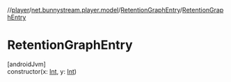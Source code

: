 //[player](../../../index.md)/[net.bunnystream.player.model](../index.md)/[RetentionGraphEntry](index.md)/[RetentionGraphEntry](-retention-graph-entry.md)

# RetentionGraphEntry

[androidJvm]\
constructor(x: [Int](https://kotlinlang.org/api/latest/jvm/stdlib/kotlin-stdlib/kotlin/-int/index.html), y: [Int](https://kotlinlang.org/api/latest/jvm/stdlib/kotlin-stdlib/kotlin/-int/index.html))
